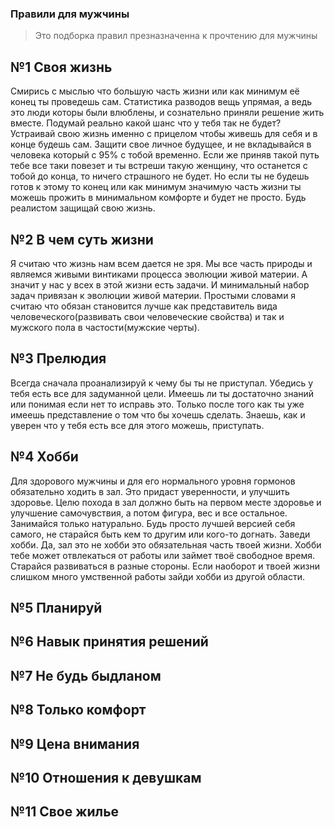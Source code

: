 ### Правили для мужчины

> Это подборка правил презназначенна к прочтению для мужчины

## №1 Своя жизнь
Смирись с мыслью что большую часть жизни или как минимум её конец ты проведешь сам. Статистика разводов вещь упрямая, а ведь это люди которы были влюблены, и сознательно приняли решение жить вместе. Подумай реально какой шанс что у тебя так не будет?
Устраивай свою жизнь именно с прицелом чтобы живешь для себя и в конце будешь сам. Защити свое личное будущее, и не вкладывайся в человека который с 95% с тобой временно. 
Если же приняв такой путь тебе все таки повезет и ты встреши такую женщину, что останется с тобой до конца, то ничего страшного не будет. Но если ты не будешь готов к этому то конец или как минимум значимую часть жизни ты можешь прожить в минимальном комфорте и будет не просто. 
Будь реалистом защищай свою жизнь.

## №2 В чем суть жизни
Я считаю что жизнь нам всем дается не зря. Мы все часть природы и являемся живыми винтиками процесса эволюции живой материи. А значит у нас у всех в этой жизни есть задачи. И минимальный набор задач привязан к эволюции живой материи. Простыми словами я считаю что обязан становится лучше как представитель вида человеческого(развивать свои человеческие свойства) и так и мужского пола в частости(мужские черты).

## №3 Прелюдия
Всегда сначала проанализируй к чему бы ты не приступал. Убедись у тебя есть все для задуманной цели. Имеешь ли ты достаточно знаний или понимая если нет то исправь это. Только после того как ты уже имеешь представление о том что бы хочешь сделать. Знаешь, как и уверен что у тебя есть все для этого можешь, приступать.

## №4 Хобби
Для здорового мужчины и для его нормального уровня гормонов обязательно ходить в зал. Это придаст уверенности, и улучшить здоровье. Целю похода в зал должно быть  на первом месте здоровье и улучшение самочувствия, а потом фигура, вес и все остальное. Занимайся только натурально. Будь просто лучшей версией себя самого, не старайся быть кем то другим или кого-то догнать.
Заведи хобби. Да, зал это не хобби это обязательная часть твоей жизни. Хобби тебе может отвлекаться от работы или займет твоё свободное время. Старайся развиваться в разные стороны. Если наоборот и твоей жизни слишком много умственной работы зайди хобби из другой области.

## №5 Планируй

## №6 Навык принятия решений

## №7 Не будь быдланом

## №8 Только комфорт

## №9 Цена внимания

## №10 Отношения к девушкам 

## №11 Свое жилье 







